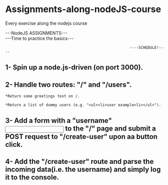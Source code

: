 # Assignments-along-nodeJS-course
Every exercise along the nodejs course

---NodeJS ASSIGNMENTS--- </br>
---Time to practice the basics---

                                                           ----SCHEDULE!----
<h2>1- Spin up a node.js-driven (on port 3000).</h2>

<h2>2- Handle two routes: "/" and "/users".</h2>

    *Return some greetings text on /.
  
    *Return a list of dummy users (e.g. "<ul><li>user example<li></ul>").
   
<h2>3- Add a form with a "username" <input> to the "/" page and submit a POST request to "/create-user" upon aa button click.</h2>
   
<h2>4- Add the "/create-user" route and parse the incoming data(i.e. the username) and simply log it to the console.</h2>

